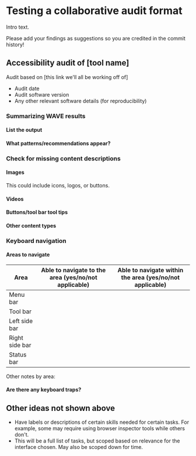 # Testing a collaborative audit format

Intro text. 

Please add your findings as suggestions so you are credited in the commit history!

## Accessibility audit of [tool name]

Audit based on [this link we'll all be working off of]

- Audit date
- Audit software version
- Any other relevant software details (for reproducibility)

### Summarizing WAVE results

#### List the output

#### What patterns/recommendations appear?

### Check for missing content descriptions

#### Images

This could include icons, logos, or buttons.

#### Videos

#### Buttons/tool bar tool tips

#### Other content types

### Keyboard navigation

#### Areas to navigate

| Area | Able to navigate to the area (yes/no/not applicable) | Able to navigate within the area (yes/no/not applicable) |
|---|---|---|
| Menu bar | | | 
| Tool bar | | |
| Left side bar | | |
| Right side bar | | |
| Status bar | | |

Other notes by area:

#### Are there any keyboard traps?

## Other ideas not shown above

- Have labels or descriptions of certain skills needed for certain tasks. For example, some may require using browser inspector tools while others don't.
- This will be a full list of tasks, but scoped based on relevance for the interface chosen. May also be scoped down for time.
